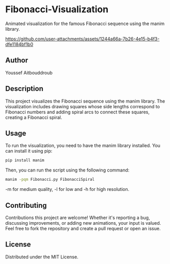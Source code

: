 # Fibonacci-Visualization

Animated visualization for the famous Fibonacci sequence using the manim library.

https://github.com/user-attachments/assets/1244a66a-7b26-4e15-b4f3-dfe1184bf1b0

## Author
Youssef Aitbouddroub

## Description
This project visualizes the Fibonacci sequence using the manim library. The visualization includes drawing squares whose side lengths correspond to Fibonacci numbers and adding spiral arcs to connect these squares, creating a Fibonacci spiral.

## Usage
To run the visualization, you need to have the manim library installed. You can install it using pip:
```sh
pip install manim
```

Then, you can run the script using the following command:
```sh
manim -pqm Fibonacci.py FibonacciSpiral
```
-m for medium quality, -l for low and -h for high resolution.
## Contributing
Contributions this project are welcome! Whether it's reporting a bug, discussing improvements, or adding new animations, your input is valued. Feel free to fork the repository and create a pull request or open an issue.

## License
Distributed under the MIT License.

